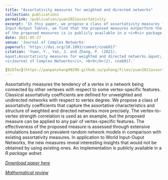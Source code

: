 ```yaml
---
title: "Assortativity measures for weighted and directed networks"
collection: publications
permalink: /publication/yuan2021assortativity
excerpt: 'In this paper, we propose a class of assortativity measures for weighted, directed networks. Through simulation studies and applications to World
Input-Output Tables, we find that the proposed measures outperform the classical ones without accounting for edge weights and directions. The implementation 
of the proposed measures is is publicly available in a <i>R<i> package <i>wdnet<i>.'
date: 2021-05-27
venue: 'Journal of Complex Networks'
paperurl: 'https://doi.org/10.1093/comnet/cnab017'
citation: 'Yuan, Y., Yan, J. and Zhang, P. (2021). 
&quot;Assortativity measures for weighted and directed networks.&quot; 
<i>Journal of Complex Networks</i>, <b>9</b>(2), cnab017.'

[BibTex](https://panpanzhang99299.github.io/pzhang/files/yuan2021assortativity.bib)
---
```

Assortativity measures the tendency of a vertex in a network being connected by other vertexes with respect to some vertex-specific features. 
Classical assortativity coefficients are defined for unweighted and undirected networks with respect to vertex degree. 
We propose a class of assortativity coefficients that capture the assortative characteristics and structure of weighted and directed networks more precisely. 
The vertex-to-vertex strength correlation is used as an example, but the proposed measure can be applied to any pair of vertex-specific features. 
The effectiveness of the proposed measure is assessed through extensive simulations based on prevalent random network models in comparison with existing 
assortativity measures. In application to World Input-Ouput Networks, the new measures reveal interesting insights that would not be obtained by using 
existing ones. An implementation is publicly available in a <i>R<i> package <i>wdnet<i>.

[Download paper here](https://doi.org/10.1093/comnet/cnab017)

[Mathematical review](https://mathscinet.ams.org/mathscinet-getitem?mr=4266155)